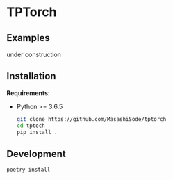 # TPTorch

## Examples

under construction

## Installation

**Requirements**:

- Python >= 3.6.5

  ```sh
  git clone https://github.com/MasashiSode/tptorch
  cd tptoch
  pip install .
  ```

## Development

  ```sh
  poetry install
  ```
